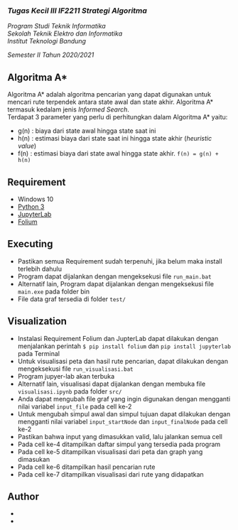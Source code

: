 ### *Tugas Kecil III IF2211 Strategi Algoritma*

*Program Studi Teknik Informatika* <br />
*Sekolah Teknik Elektro dan Informatika* <br />
*Institut Teknologi Bandung* <br />

*Semester II Tahun 2020/2021*

## Algoritma A*
Algoritma A* adalah algoritma pencarian yang dapat digunakan untuk mencari rute terpendek antara state awal dan state akhir. Algoritma A* termasuk kedalam jenis *Informed Search*.<br />
Terdapat 3 parameter yang perlu di perhitungkan dalam Algoritma A* yaitu:
- g(n) : biaya dari state awal hingga state saat ini
- h(n) : estimasi biaya dari state saat ini hingga state akhir (*heuristic value*)
- f(n) : estimasi biaya dari state awal hingga state akhir. `f(n) = g(n) + h(n)` 

## Requirement
- Windows 10
- [Python 3](https://www.python.org/downloads/)
- [JupyterLab](https://jupyter.org/install)
- [Folium](https://python-visualization.github.io/folium/installing.html)

## Executing
- Pastikan semua Requirement sudah terpenuhi, jika belum maka install terlebih dahulu
- Program dapat dijalankan dengan mengeksekusi file `run_main.bat`
- Alternatif lain, Program dapat dijalankan dengan mengeksekusi file `main.exe` pada folder bin
- File data graf tersedia di folder `test/`

## Visualization
- Instalasi Requirement Folium dan JupterLab dapat dilakukan dengan menjalankan perintah `$ pip install folium` dan `pip install jupyterlab` pada Terminal
- Untuk visualisasi peta dan hasil rute pencarian, dapat dilakukan dengan mengeksekusi file `run_visualisasi.bat`
- Program jupyer-lab akan terbuka
- Alternatif lain, visualisasi dapat dijalankan dengan membuka file `visualisasi.ipynb` pada folder `src/`
- Anda dapat mengubah file graf yang ingin digunakan dengan mengganti nilai variabel `input_file` pada cell ke-2
- Untuk mengubah simpul awal dan simpul tujuan dapat dilakukan dengan mengganti nilai variabel `input_startNode` dan `input_finalNode` pada cell ke-2
- Pastikan bahwa input yang dimasukkan valid, lalu jalankan semua cell
- Pada cell ke-4 ditampilkan daftar simpul yang tersedia pada program
- Pada cell ke-5 ditampilkan visualisasi dari peta dan graph yang dimasukan
- Pada cell ke-6 ditampilkan hasil pencarian rute
- Pada cell ke-7 ditampilkan visualisasi dari rute yang didapatkan 


## Author
- 
- 
